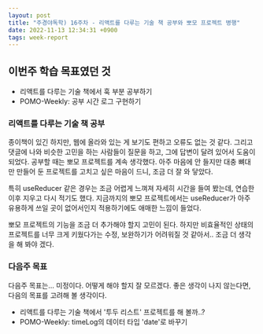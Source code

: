 ```yaml
---
layout: post
title: "주경야독학) 16주차 - 리액트를 다루는 기술 책 공부와 뽀모 프로젝트 병행"
date: 2022-11-13 12:34:31 +0900
tags: week-report
---
```


## 이번주 학습 목표였던 것

- 리액트를 다루는 기술 책에서 훅 부분 공부하기
- POMO-Weekly: 공부 시간 로그 구현하기

### 리액트를 다루는 기술 책 공부

종이책이 있긴 하지만, 웹에 올라와 있는 게 보기도 편하고 오류도 없는 것 같다. 그리고 댓글에 나와 비슷한 고민을 하는 사람들이 질문을 하고, 그에 답변이 달려 있어서 도움이 되었다. 공부할 때는 뽀모 프로젝트를 계속 생각했다. 아주 마음에 안 들지만 대충 뼈대만 만들어 둔 프로젝트를 고치고 싶은 마음이 드니, 조금 더 잘 와 닿았다.

특히 useReducer 같은 경우는 조금 어렵게 느껴져 자세히 시간을 들여 봤는데, 연습한 이후 지우고 다시 적기도 했다. 지금까지의 뽀모 프로젝트에서는 useReducer가 아주 유용하게 쓰일 곳이 없어서인지 적용하기에도 애매한 느낌이 들었다.

뽀모 프로젝트의 기능을 조금 더 추가해야 할지 고민이 된다. 하지만 비효율적인 상태의 프로젝트를 너무 크게 키웠다가는 수정, 보완하기가 어려워질 것 같아서.. 조금 더 생각을 해 봐야 겠다.

### 다음주 목표

다음주 목표는... 미정이다. 어떻게 해야 할지 잘 모르겠다. 좋은 생각이 나지 않는다면, 다음의 목표를 고려해 볼 생각이다.

- 리액트를 다루는 기술 책에서 '투두 리스트' 프로젝트를 해 볼까..?
- POMO-Weekly: timeLog의 데이터 타입 'date'로 바꾸기
